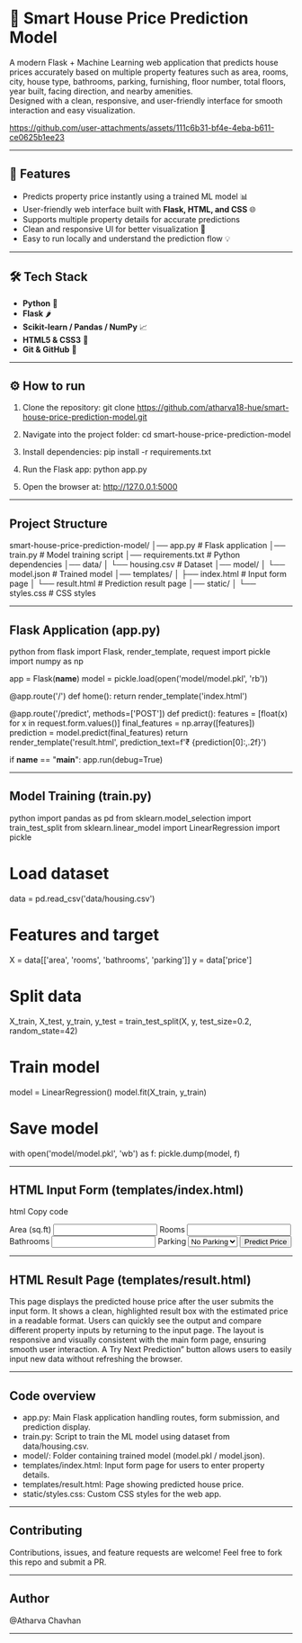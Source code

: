 

# 🏡 Smart House Price Prediction Model

A modern Flask + Machine Learning web application that predicts house prices accurately based on multiple property features such as area, rooms, city, house type, bathrooms, parking, furnishing, floor number, total floors, year built, facing direction, and nearby amenities.  
Designed with a clean, responsive, and user-friendly interface for smooth interaction and easy visualization.

https://github.com/user-attachments/assets/111c6b31-bf4e-4eba-b611-ce0625b1ee23

-----------------------------------------------------------------------------------------------------------------------------

## 🚀 Features
- Predicts property price instantly using a trained ML model 📊  
- User-friendly web interface built with **Flask, HTML, and CSS** 🌐  
- Supports multiple property details for accurate predictions  
- Clean and responsive UI for better visualization 📱  
- Easy to run locally and understand the prediction flow 💡  

-----------------------------------------------------------------------------------------------------------------------------

## 🛠 Tech Stack
- **Python** 🐍  
- **Flask** 🌶  
- **Scikit-learn / Pandas / NumPy** 📈  
- **HTML5 & CSS3** 🎨  
- **Git & GitHub** 🔗  

-----------------------------------------------------------------------------------------------------------------------------

## ⚙️ How to run
1. Clone the repository:
   git clone https://github.com/atharva18-hue/smart-house-price-prediction-model.git

2. Navigate into the project folder:
   cd smart-house-price-prediction-model

3. Install dependencies:
   pip install -r requirements.txt

4. Run the Flask app:
   python app.py

5. Open the browser at:
   http://127.0.0.1:5000

-----------------------------------------------------------------------------------------------------------------------------

## Project Structure

smart-house-price-prediction-model/
│── app.py                 # Flask application
│── train.py               # Model training script
│── requirements.txt       # Python dependencies
│── data/
│   └── housing.csv        # Dataset
│── model/
│   └── model.json         # Trained model
│── templates/
│   ├── index.html         # Input form page
│   └── result.html        # Prediction result page
│── static/
│   └── styles.css         # CSS styles

-----------------------------------------------------------------------------------------------------------------------------

## Flask Application (app.py)
python
from flask import Flask, render_template, request
import pickle
import numpy as np

app = Flask(__name__)
model = pickle.load(open('model/model.pkl', 'rb'))

@app.route('/')
def home():
    return render_template('index.html')

@app.route('/predict', methods=['POST'])
def predict():
    features = [float(x) for x in request.form.values()]
    final_features = np.array([features])
    prediction = model.predict(final_features)
    return render_template('result.html', prediction_text=f'₹ {prediction[0]:,.2f}')

if __name__ == "__main__":
    app.run(debug=True)

-----------------------------------------------------------------------------------------------------------------------------

## Model Training (train.py)
python
import pandas as pd
from sklearn.model_selection import train_test_split
from sklearn.linear_model import LinearRegression
import pickle

# Load dataset
data = pd.read_csv('data/housing.csv')

# Features and target
X = data[['area', 'rooms', 'bathrooms', 'parking']]
y = data['price']

# Split data
X_train, X_test, y_train, y_test = train_test_split(X, y, test_size=0.2, random_state=42)

# Train model
model = LinearRegression()
model.fit(X_train, y_train)

# Save model
with open('model/model.pkl', 'wb') as f:
    pickle.dump(model, f)

-----------------------------------------------------------------------------------------------------------------------------

## HTML Input Form (templates/index.html)
html
Copy code
<form action="/predict" method="post">
    <label>Area (sq.ft)</label>
    <input type="number" name="area" required>
    <label>Rooms</label>
    <input type="number" name="rooms" required>
    <label>Bathrooms</label>
    <input type="number" name="bathrooms" required>
    <label>Parking</label>
    <select name="parking">
        <option>No Parking</option>
        <option>1 Parking</option>
        <option>2 Parking</option>
    </select>
    <button type="submit">Predict Price</button>
</form>

-----------------------------------------------------------------------------------------------------------------------------

## HTML Result Page (templates/result.html)
This page displays the predicted house price after the user submits the input form.
It shows a clean, highlighted result box with the estimated price in a readable format.
Users can quickly see the output and compare different property inputs by returning to the input page.
The layout is responsive and visually consistent with the main form page, ensuring smooth user interaction.
A Try Next Prediction” button allows users to easily input new data without refreshing the browser.

----------------------------------------------------------------------------------------------------------------------------------

## Code overview
- app.py: Main Flask application handling routes, form submission, and prediction display.
- train.py: Script to train the ML model using dataset from data/housing.csv.
- model/: Folder containing trained model (model.pkl / model.json).
- templates/index.html: Input form page for users to enter property details.
- templates/result.html: Page showing predicted house price.
- static/styles.css: Custom CSS styles for the web app.
  
----------------------------------------------------------------------------------------------------------------------------------

 ## Contributing
Contributions, issues, and feature requests are welcome!
Feel free to fork this repo and submit a PR.

-----------------------------------------------------------------------------------------------------------------------------

## Author
@Atharva Chavhan

-----------------------------------------------------------------------------------------------------------------------------
